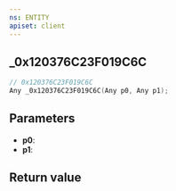 ```yaml
---
ns: ENTITY
apiset: client
---
```

## _0x120376C23F019C6C

```c
// 0x120376C23F019C6C
Any _0x120376C23F019C6C(Any p0, Any p1);
```


## Parameters
* **p0**:
* **p1**:

## Return value